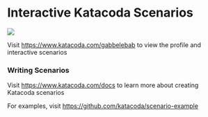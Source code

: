 # Interactive Katacoda Scenarios

[![](http://shields.katacoda.com/katacoda/gabbelebab/count.svg)](https://www.katacoda.com/gabbelebab "Get your profile on Katacoda.com")

Visit https://www.katacoda.com/gabbelebab to view the profile and interactive scenarios

### Writing Scenarios
Visit https://www.katacoda.com/docs to learn more about creating Katacoda scenarios

For examples, visit https://github.com/katacoda/scenario-example
